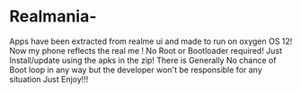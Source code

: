 # Realmania-
Apps have been extracted from realme ui and made to run on oxygen OS 12!
Now my phone reflects the real me !
No Root or Bootloader required!
Just Install/update using the apks in the zip!
There is Generally No chance of Boot loop in any way but the developer won't be responsible for any situation 
Just Enjoy!!!

